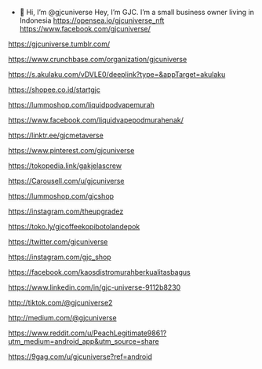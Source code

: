 - 👋 Hi, I’m @gjcuniverse
Hey, I’m GJC. I’m a small business owner living in Indonesia
https://opensea.io/gjcuniverse_nft
https://www.facebook.com/gjcuniverse/

https://gjcuniverse.tumblr.com/

https://www.crunchbase.com/organization/gjcuniverse

https://s.akulaku.com/vDVLE0/deeplink?type=&appTarget=akulaku

https://shopee.co.id/startgjc

https://lummoshop.com/liquidpodvapemurah

https://www.facebook.com/liquidvapepodmurahenak/

https://linktr.ee/gjcmetaverse

https://www.pinterest.com/gjcuniverse

https://tokopedia.link/gakjelascrew

https://Carousell.com/u/gjcuniverse

https://lummoshop.com/gjcshop

https://instagram.com/theupgradez

https://toko.ly/gjcoffeekopibotolandepok

https://twitter.com/gjcuniverse

https://instagram.com/gjc_shop

https://facebook.com/kaosdistromurahberkualitasbagus

https://www.linkedin.com/in/gjc-universe-9112b8230

http://tiktok.com/@gjcuniverse2

http://medium.com/@gjcuniverse

https://www.reddit.com/u/PeachLegitimate9861?utm_medium=android_app&utm_source=share

https://9gag.com/u/gjcuniverse?ref=android


<!---
gjcuniverse/gjcuniverse is a ✨ special ✨ repository because its `README.md` (this file) appears on your GitHub profile.
You can click the Preview link to take a look at your changes.
--->

